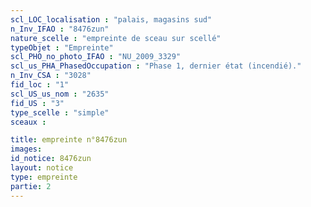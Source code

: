 ```yaml
---
scl_LOC_localisation : "palais, magasins sud"
n_Inv_IFAO : "8476zun"
nature_scelle : "empreinte de sceau sur scellé"
typeObjet : "Empreinte"
scl_PHO_no_photo_IFAO : "NU_2009_3329"
scl_us_PHA_PhasedOccupation : "Phase 1, dernier état (incendié)."
n_Inv_CSA : "3028"
fid_loc : "1"
scl_US_us_nom : "2635"
fid_US : "3"
type_scelle : "simple"
sceaux :

title: empreinte n°8476zun
images: 
id_notice: 8476zun
layout: notice
type: empreinte
partie: 2
---
```

